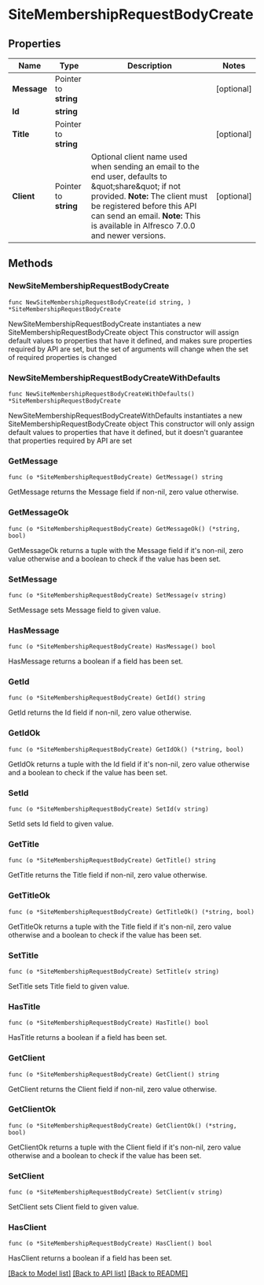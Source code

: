 # SiteMembershipRequestBodyCreate

## Properties

Name | Type | Description | Notes
------------ | ------------- | ------------- | -------------
**Message** | Pointer to **string** |  | [optional] 
**Id** | **string** |  | 
**Title** | Pointer to **string** |  | [optional] 
**Client** | Pointer to **string** | Optional client name used when sending an email to the end user, defaults to \&quot;share\&quot; if not provided. **Note:** The client must be registered before this API can send an email. **Note:** This is available in Alfresco 7.0.0 and newer versions.  | [optional] 

## Methods

### NewSiteMembershipRequestBodyCreate

`func NewSiteMembershipRequestBodyCreate(id string, ) *SiteMembershipRequestBodyCreate`

NewSiteMembershipRequestBodyCreate instantiates a new SiteMembershipRequestBodyCreate object
This constructor will assign default values to properties that have it defined,
and makes sure properties required by API are set, but the set of arguments
will change when the set of required properties is changed

### NewSiteMembershipRequestBodyCreateWithDefaults

`func NewSiteMembershipRequestBodyCreateWithDefaults() *SiteMembershipRequestBodyCreate`

NewSiteMembershipRequestBodyCreateWithDefaults instantiates a new SiteMembershipRequestBodyCreate object
This constructor will only assign default values to properties that have it defined,
but it doesn't guarantee that properties required by API are set

### GetMessage

`func (o *SiteMembershipRequestBodyCreate) GetMessage() string`

GetMessage returns the Message field if non-nil, zero value otherwise.

### GetMessageOk

`func (o *SiteMembershipRequestBodyCreate) GetMessageOk() (*string, bool)`

GetMessageOk returns a tuple with the Message field if it's non-nil, zero value otherwise
and a boolean to check if the value has been set.

### SetMessage

`func (o *SiteMembershipRequestBodyCreate) SetMessage(v string)`

SetMessage sets Message field to given value.

### HasMessage

`func (o *SiteMembershipRequestBodyCreate) HasMessage() bool`

HasMessage returns a boolean if a field has been set.

### GetId

`func (o *SiteMembershipRequestBodyCreate) GetId() string`

GetId returns the Id field if non-nil, zero value otherwise.

### GetIdOk

`func (o *SiteMembershipRequestBodyCreate) GetIdOk() (*string, bool)`

GetIdOk returns a tuple with the Id field if it's non-nil, zero value otherwise
and a boolean to check if the value has been set.

### SetId

`func (o *SiteMembershipRequestBodyCreate) SetId(v string)`

SetId sets Id field to given value.


### GetTitle

`func (o *SiteMembershipRequestBodyCreate) GetTitle() string`

GetTitle returns the Title field if non-nil, zero value otherwise.

### GetTitleOk

`func (o *SiteMembershipRequestBodyCreate) GetTitleOk() (*string, bool)`

GetTitleOk returns a tuple with the Title field if it's non-nil, zero value otherwise
and a boolean to check if the value has been set.

### SetTitle

`func (o *SiteMembershipRequestBodyCreate) SetTitle(v string)`

SetTitle sets Title field to given value.

### HasTitle

`func (o *SiteMembershipRequestBodyCreate) HasTitle() bool`

HasTitle returns a boolean if a field has been set.

### GetClient

`func (o *SiteMembershipRequestBodyCreate) GetClient() string`

GetClient returns the Client field if non-nil, zero value otherwise.

### GetClientOk

`func (o *SiteMembershipRequestBodyCreate) GetClientOk() (*string, bool)`

GetClientOk returns a tuple with the Client field if it's non-nil, zero value otherwise
and a boolean to check if the value has been set.

### SetClient

`func (o *SiteMembershipRequestBodyCreate) SetClient(v string)`

SetClient sets Client field to given value.

### HasClient

`func (o *SiteMembershipRequestBodyCreate) HasClient() bool`

HasClient returns a boolean if a field has been set.


[[Back to Model list]](../README.md#documentation-for-models) [[Back to API list]](../README.md#documentation-for-api-endpoints) [[Back to README]](../README.md)


